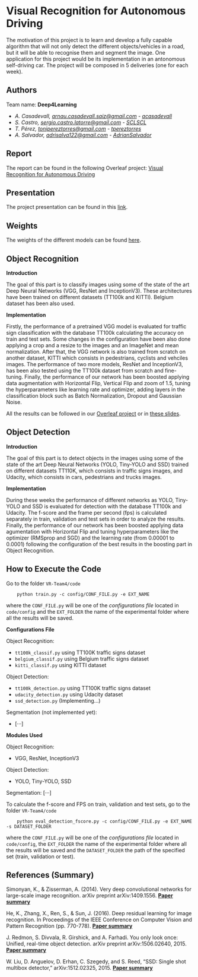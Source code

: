 # Visual Recognition for Autonomous Driving
The motivation of this project is to learn and develop a fully capable algorithm that will not only detect the different objects/vehicles in a road, but it will be able to recognise them and segment the image. One application for this project would be its implementation in an antonomous self-driving car. The project will be composed in 5 deliveries (one for each week).

## Authors
Team name: **Deep4Learning**
- _A. Casadevall, arnau.casadevall.saiz@gmail.com - [acasadevall](https://github.com/acasadevall)_
- _S. Castro, sergio.castro.latorre@gmail.com - [SCLSCL](https://github.com/SCLSCL)_
- _T. Pérez, tonipereztorres@gmail.com - [tpereztorres](https://github.com/tpereztorres)_
- _A. Salvador, adrisalva122@gmail.com - [AdrianSalvador](https://github.com/AdrianSalvador)_

## Report
The report can be found in the following Overleaf project: [Visual Recognition for Autonomous Driving](https://www.overleaf.com/read/jttxgmksgkjm)

## Presentation
The project presentation can be found in this [link](https://docs.google.com/presentation/d/1pATMrlv-86Eotm-Z1qS7ohpkkS3RFFPdB2qlYrZ8-4Y).

## Weights
The weights of the different models can be found [here](https://drive.google.com/open?id=0B3z5gWH7cHJiWm1pUVRoOFd3dTQ).

## Object Recognition
**Introduction**

The goal of this part is to classify images using some of the state of the art Deep Neural Networks (VGG, ResNet and InceptionV3). These architectures have been trained on different datasets (TT100k and KITTI). Belgium dataset has been also used.

**Implementation**

Firstly, the performance of a pretrained VGG model is evaluated for traffic sign classification with the database TT100k calculating the accuracy on train and test sets. Some changes in the configuration have been also done applying a crop and a resize to the images and an ImageNet and mean normalization. After that, the VGG network is also trained from scratch on another dataset, KITTI which consists in pedestrians, cyclists and vehciles images. 
The performance of two more models, ResNet and InceptionV3, has been also tested using the TT100k dataset from scratch and fine-tuning. 
Finally, the performance of our network has been boosted applying data augmentation with Horizontal Flip, Vertical Flip and zoom of 1.5, tuning the hyperparameters like learning rate and optimizer, adding layers in the classification block such as Batch Normalization, Dropout and Gaussian Noise.

All the results can be followed in our [Overleaf project](https://www.overleaf.com/read/wwstzqxkjcxb) or in [these slides](https://docs.google.com/presentation/d/1pATMrlv-86Eotm-Z1qS7ohpkkS3RFFPdB2qlYrZ8-4Y).

## Object Detection
**Introduction**

The goal of this part is to detect objects in the images using some of the state of the art Deep Neural Networks (YOLO, Tiny-YOLO and SSD) trained on different datasets TT110K, which consists in traffic signs images, and Udacity, which consists in cars, pedestrians and trucks images.

**Implementation**

During these weeks the performance of different networks as YOLO, Tiny-YOLO and SSD is evaluated for detection with the database TT100k and Udacity. The f-score and the frame per second (fps) is calculated separately in train, validation and test sets in order to analyze the results.
Finally, the performance of our network has been boosted applying data agumentation with Horizontal Flip and tuning 
hyperparameters like the optimizer (RMSprop and SGD) and the learning rate (from 0.00001 to 0.0001) following the configuration of the best results in the boosting part in Object Recognition.

## How to Execute the Code
Go to the folder `VR-Team4/code` 
```
    python train.py -c config/CONF_FILE.py -e EXT_NAME
```
where the `CONF_FILE.py` will be one of the _configurations file_ located in `code/config` and the `EXT_FOLDER` the name of the experimental folder where all the results will be saved.

**Configurations File**

Object Recognition:
- `tt100k_classif.py` using TT100K traffic signs dataset
- `belgium_classif.py` using Belgium traffic signs dataset
- `kitti_classif.py` using KITTI dataset

Object Detection:
- `tt100k_detection.py` using TT100K traffic signs dataset
- `udacity_detection.py` using Udacity dataset
- `ssd_detection.py` (Implementing...)

Segmentation (not implemented yet):
- [···]

**Modules Used**

Object Recognition:
- VGG, ResNet, InceptionV3

Object Detection:
- YOLO, Tiny-YOLO, SSD

Segmentation:
[···]


To calculate the f-score and FPS on train, validation and test sets, go to the folder `VR-Team4/code` 
```
    python eval_detection_fscore.py -c config/CONF_FILE.py -e EXT_NAME -s DATASET_FOLDER
```
where the `CONF_FILE.py` will be one of the _configurations file_ located in `code/config`, the `EXT_FOLDER` the name of the experimental folder where all the results will be saved and the `DATASET_FOLDER` the path of the specified set (train, validation or test).


## References (Summary)
Simonyan, K., & Zisserman, A. (2014). Very deep convolutional networks for large-scale image recognition. arXiv preprint arXiv:1409.1556. **[Paper summary](https://github.com/acasadevall/VR-Team4/blob/master/Summaries/VGG%20Summary.md)**

He, K., Zhang, X., Ren, S., & Sun, J. (2016). Deep residual learning for image recognition. In Proceedings of the IEEE Conference on Computer Vision and Pattern Recognition (pp. 770-778). **[Paper summary](https://github.com/acasadevall/VR-Team4/blob/master/Summaries/ResNet.md)**

J. Redmon, S. Divvala, R. Girshick, and A. Farhadi. You only look once: Unified, real-time object detection. arXiv
preprint arXiv:1506.02640, 2015. **[Paper summary](https://github.com/acasadevall/VR-Team4/blob/master/Summaries/YOLO.md)**

W. Liu, D. Anguelov, D. Erhan, C. Szegedy, and S. Reed, “SSD: Single shot multibox detector,” arXiv:1512.02325, 2015. **[Paper summary](https://github.com/acasadevall/VR-Team4/blob/master/Summaries/SSD.md)**

